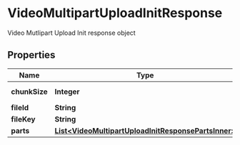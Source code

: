

# VideoMultipartUploadInitResponse

Video Mutlipart Upload Init response object

## Properties

| Name | Type | Description | Notes |
|------------ | ------------- | ------------- | -------------|
|**chunkSize** | **Integer** | part chunk size |  [optional] |
|**fileId** | **String** | file id |  [optional] |
|**fileKey** | **String** | file key |  [optional] |
|**parts** | [**List&lt;VideoMultipartUploadInitResponsePartsInner&gt;**](VideoMultipartUploadInitResponsePartsInner.md) |  |  [optional] |



